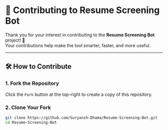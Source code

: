 # 🤖 Contributing to Resume Screening Bot

Thank you for your interest in contributing to the **Resume Screening Bot** project! 🎉  
Your contributions help make the tool smarter, faster, and more useful.

---

## 🛠 How to Contribute

### 1. Fork the Repository
Click the `Fork` button at the top-right to create a copy of this repository.

### 2. Clone Your Fork
```bash
git clone https://github.com/Suryansh-Dhama/Resume-Screening-Bot.git
cd Resume-Screening-Bot
